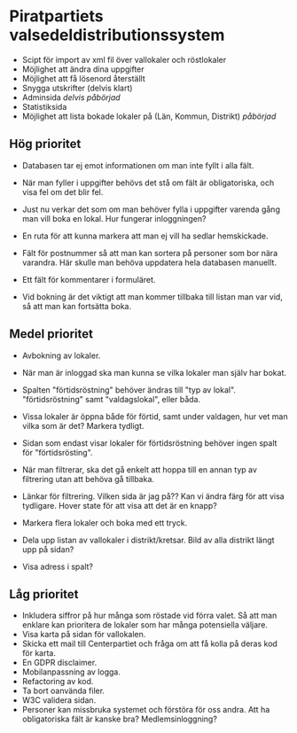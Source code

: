 # Piratpartiets valsedeldistributionssystem

- Scipt för import av xml fil över vallokaler och röstlokaler
- Möjlighet att ändra dina uppgifter
- Möjlighet att få lösenord återställt
- Snygga utskrifter (delvis klart)
- Adminsida *delvis påbörjad*
- Statistiksida
- Möjlighet att lista bokade lokaler på (Län, Kommun, Distrikt) *påbörjad*

## Hög prioritet

* Databasen tar ej emot informationen om man inte fyllt i alla fält.
* När man fyller i uppgifter behövs det stå om fält är obligatoriska, och visa fel om det blir fel.
* Just nu verkar det som om man behöver fylla i uppgifter varenda gång man vill boka en lokal. Hur fungerar inloggningen?

* En ruta för att kunna markera att man ej vill ha sedlar hemskickade.
* Fält för postnummer så att man kan sortera på personer som bor nära varandra. Här skulle man behöva uppdatera hela databasen manuellt.
* Ett fält för kommentarer i formuläret.

* Vid bokning är det viktigt att man kommer tillbaka till listan man var vid, så att man kan fortsätta boka.


## Medel prioritet

* Avbokning av lokaler.
* När man är inloggad ska man kunna se vilka lokaler man själv har bokat.

* Spalten "förtidsröstning" behöver ändras till "typ av lokal". "förtidsröstning" samt "valdagslokal", eller båda.
* Vissa lokaler är öppna både för förtid, samt under valdagen, hur vet man vilka som är det? Markera tydligt.

* Sidan som endast visar lokaler för förtidsröstning behöver ingen spalt för "förtidsrösting".

* När man filtrerar, ska det gå enkelt att hoppa till en annan typ av filtrering utan att behöva gå tillbaka.
* Länkar för filtrering. Vilken sida är jag på?? Kan vi ändra färg för att visa tydligare. Hover state för att visa att det är en knapp?

* Markera flera lokaler och boka med ett tryck.

* Dela upp listan av vallokaler i distrikt/kretsar. Bild av alla distrikt längt upp på sidan?
* Visa adress i spalt?

## Låg prioritet

* Inkludera siffror på hur många som röstade vid förra valet. Så att man enklare kan prioritera de lokaler som har många potensiella väljare.
* Visa karta på sidan för vallokalen.
* Skicka ett mail till Centerpartiet och fråga om att få kolla på deras kod för karta.
* En GDPR disclaimer.
* Mobilanpassning av logga.
* Refactoring av kod.
* Ta bort oanvända filer.
* W3C validera sidan.
* Personer kan missbruka systemet och förstöra för oss andra. Att ha obligatoriska fält är kanske bra? Medlemsinloggning?
